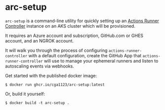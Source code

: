# arc-setup

`arc-setup` is a command-line utility for quickly setting up an [Actions Runner
Controller] instance on an AKS cluster which will be provisioned.

It requires an Azure account and subscription, GitHub.com or GHES account, and
an NGROK account.

It will walk you through the process of configuring `actions-runner-controller`
with a default configuration, create the GitHub App that
`actions-runner-controller` will use to manage your ephemeral runners and
listen to autoscaling events via webhooks.

Get started with the published docker image:

```console
$ docker run ghcr.io/cga1123/arc-setup:latest
```

Or, build it yourself:

```console
$ docker build -t arc-setup .
```

[Actions Runner Controller]: https://github.com/actions-runner-controller/actions-runner-controller
